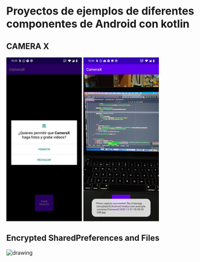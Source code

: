 # Proyectos de ejemplos de diferentes componentes de Android con kotlin

## CAMERA X
<img src="CameraX/Imagenes/01.jpg" alt="drawing" width="200"/>
<img src="CameraX/Imagenes/02.jpg" alt="drawing" width="200"/>

## Encrypted SharedPreferences and Files
<img src="SharePreferencesEncrypte/01.gif" alt="drawing" width="200"/>
